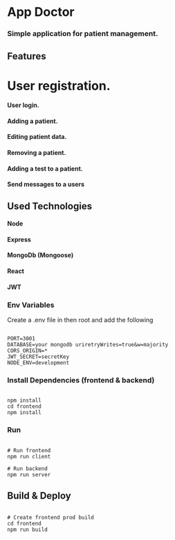 # App Doctor

### Simple application for patient management.

## Features
# User registration.
#### User login.
#### Adding a patient.
#### Editing patient data.
#### Removing a patient.
#### Adding a test to a patient.
#### Send messages to a users

## Used Technologies
#### Node
#### Express
#### MongoDb (Mongoose)
#### React
#### JWT  

### Env Variables
Create a .env file in then root and add the following
```

PORT=3001
DATABASE=your mongodb uriretryWrites=true&w=majority
CORS_ORIGIN=*
JWT_SECRET=secretKey
NODE_ENV=development

```

### Install Dependencies (frontend & backend)
```

npm install
cd frontend
npm install

```

### Run
```

# Run frontend 
npm run client

# Run backend 
npm run server

```

## Build & Deploy
```

# Create frontend prod build
cd frontend
npm run build

```
